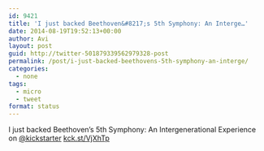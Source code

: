 ```yaml
---
id: 9421
title: 'I just backed Beethoven&#8217;s 5th Symphony: An Interge…'
date: 2014-08-19T19:52:13+00:00
author: Avi
layout: post
guid: http://twitter-501879339562979328-post
permalink: /post/i-just-backed-beethovens-5th-symphony-an-interge/
categories:
  - none
tags:
  - micro
  - tweet
format: status
---
```

I just backed Beethoven&#8217;s 5th Symphony: An Intergenerational Experience on [@kickstarter](http://twitter.com/kickstarter) [kck.st/VjXhTp](http://kck.st/VjXhTp)